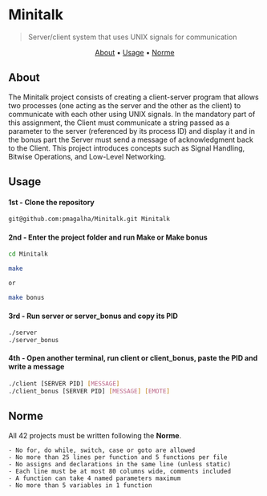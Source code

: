 # Minitalk
>Server/client system that uses UNIX signals for communication

</p>
<p align="center">
	<a href="#about">About</a> •
	<a href="#usage">Usage</a> •
	<a href="#norme">Norme</a>
</p>

## About
The Minitalk project consists of creating a client-server program that allows two processes (one acting as the server and the other as the client) to communicate with each other using UNIX signals. In the mandatory part of this assignment, the Client must communicate a string passed as a parameter to the server (referenced by its process ID) and display it and in the bonus part the Server must send a message of acknowledgment back to the Client. This project introduces concepts such as Signal Handling, Bitwise Operations, and Low-Level Networking.

## Usage
#### 1st - Clone the repository
``` bash
git@github.com:pmagalha/Minitalk.git Minitalk
```
#### 2nd - Enter the project folder and run Make or Make bonus
``` bash
cd Minitalk

make

or

make bonus
```
#### 3rd - Run server or server_bonus and copy its PID
```bash
./server
./server_bonus
```

#### 4th - Open another terminal, run client or client_bonus, paste the PID and write a message
```bash
./client [SERVER PID] [MESSAGE]
./client_bonus [SERVER PID] [MESSAGE] [EMOTE]
```
## Norme

All 42 projects must be written following the **Norme**.

	- No for, do while, switch, case or goto are allowed
	- No more than 25 lines per function and 5 functions per file
	- No assigns and declarations in the same line (unless static)
 	- Each line must be at most 80 columns wide, comments included
	- A function can take 4 named parameters maximum
	- No more than 5 variables in 1 function
